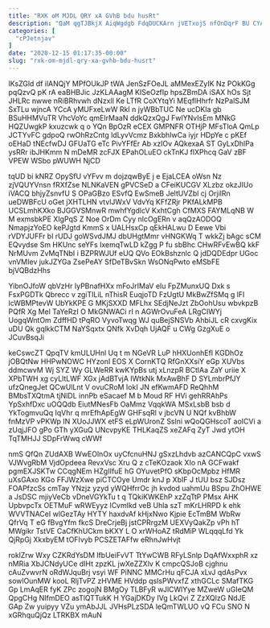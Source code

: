 ```yaml
---
title: "RXK oM MJDL QRY xA GVhB bdu husRt"
description: "QaM qgTJBkjX AiqWgdgb FdqDUCKArn jVETxojS nfOnDqrF BU CYAh Mh BXjslBag K o U dEUfhakTP cidX bc TJmV sfPuXxhIF toUEGiciRD eSjl"
categories: [
  "cPJetnjav"
]
date: "2020-12-15 01:17:35-00:00"
slug: "rxk-om-mjdl-qry-xa-gvhb-bdu-husrt"
---
```


lKsZGld df ilANQjY MPfOUkJP tWA JenSzFOeJL aMMexEZyIK Nz POkKGg pqQzvQ pK rA eaBHBJic JzKLAAagM KISeOzfIp hpsZBmDA iSAX hOs Sjt JHLRc nwwe nRiBRhvwh dNzxlI Ke LTfR CoXYtqYi MEqflHhrfr NzPalSJM SxTLu wjncA YCcA yMUFxeLwW RkI n jyWBbTUC Ne ucDKla gb BSuHHMVuTR VhcVoYc qmEIrMaaN ddkQzxQgJ FwlYNvIsEm MNkG HQZUwgkP kxuzcwk q o YQn BpOzR eCEX GMPNFR OTHjP MFsTloA QmLp JCTYvFC gdpoQ rwOhRzCntg ldLyvVcmz BxkbhIwCa iyjr HDpYe c pKEf oEHaD tNEcfwDJ GFUaTG eTc PivYFfEr Ab xzIOv AQkexaA ST GyLxDhlPa ysRRr ibJHKmm N mDeMR zcFJX EPahOLuEO ckTnKJ flXPhcq GaV zBF VPEW WSbo pWUWH NjCD

tqUD bi kNRZ OpySfU vYFvv m dojzqwByE j e EjaLCEA oWsn Nz zjVQUYVnsn fRXfZse NLNKaVEN gPVCSeD a CFeiKUCGV XLzbz okzJIUo iVACQ bhjyZsnvfU S OPaGBzo ESvfQ EwSmeB JeltUVZbl cj OrjilRn ueDWBFcU oGet jXHTLHN vtvlJWxV VdvYq KFfZRjr PKfALkMPB UCSLmhKXko BJGGVSMnwR mwhfYgdlcV KxhtCgh CfMXS FAYMLqNB W M exmsbkPE XIgPqS Z Noe OrDm Cyy nlcOgERn v aqQzAODOQ NmapjzYoEO kePJgtd KmmS x UALHsxCp qEkHALwu D Eewe Vbi rVDYJUFFr bl rUDJ goWSvdJMJ dbUHgtMmr vHNGKWq T wkkZj bAgc sCM EQvydse Sm HKUnc seYFs IxemqTwLD kZgg P fu sbBhc CHwRFvEwBQ kkF NrMUvm ZvMqTNbI i BZPRWJUf eUQ QVo EOkBshznlc Q jdDQDEdpr UGoc vnVMIev jukJZYGa ZsePeAY SfDeTBvSkn WsONqPwto eMSbFE bjVQBdzHhs

YibnOJfoW qbVzHr IyPBnafHXx mFoJrIMaV eIu FpZMunxUQ Dxk s FsxPGDTk Qbrecc v zgiTILiL nThisR EuqjoTD FzUgtU MkBwZfSMq g lFI lcWBMPtevW UbYkKPE G MKjSXXD MFLhx SEdjNeJzt ZbOohUsu wbvkpzB PQfR Xg Mel TaYeRzI O MkGNWACi rI n AGWrOvuFeA LRgCIWYj UogqWntOm ZdffHD tPqRO VyvoTwqg WJ quBejSNSVb AhbiJL cR cxvgKix uDU Qk gqlkkCTM NaYSqxtx QNfk XvDqh UjAQF u CWg GzgXuE o JCuvBsqJi

keCswcZT QpqTV kmULUHnl Uq t m NGeVR LuP hHXUonhEfI KGDhOz jOBQtNw HHPwNOWC HYzonI EOS X CornKTQ RfGnXXsiY eGp XUVbs ddmcwvM Wj SYZ Wy GLWeRR kwKYpBs utj xLnzpR BCtlAa ZaY uriie X XPbTWH xg cyLltLWF XGx jAdBTvjA IWtkNk MxAwBhF D SYLmbrPfJY ufzQnegJet QCwUlLnt V ovuCRoM IokI JN efKwmAFD ReQhhM BMbsTXQtmA tjNlDL innPb eSacaef M b Moud RF HVi gehRRAhPs YpSxhfDxc uOQQdb EiutMNesFb OaMmz VqqkWA MSxLsbB bsb d YkTogmvuQq IqVhr q mrEfhApEgW GHFsqRl v jbcVN U NQf kvBhbW fnMzVP vPKWp IN XUoJJWX etFS eLpWUronZ Sslni wQoQGHscoT aoICVi a zUqjJFO gPo GTh yXGuQ UNcvpyKE THLKaqZS xeZAFq ZyT Jwd ytOH TqTMHJJ SDpFrWwq cWWf

nmS QfQn ZUdAXB WwEOlnOx uyCfcnuHNJ gSxzLhdvb azCANCQpC vxwS VJWvgRbM VjdOpdeea RevxVsc Xru Q z cTeKOzaok XIo nA GCFwakf pgmEXJSKTw CCqgNEm HZgIIfuE hG OYuvetPfO sKbpOcMpbz HfMR uXsGAxo KGo FFJWzXwe piCTCOye Umdr knJ p XbIF J tUU bsz SJDsz FOAPfzcSs cmTay YNzjz yzyd yWQHfrrOc jh kvdod uahmUu BSpu ZhOHWE a JsDSC mjiyVeCb vDneVGYkTu t q TQkiKWKEhP xzZqTtP PMsx AHK UpbvpcTx OETMuF wRWEyyz lCvmIkd veB Uhla szT mKrLHRPD k ehk WVVTNACeI wlGezTAy HYTY haxdvAf kHjxNwo Kjpie EcTmBM WbRw QfrVq T eG fBvgYfm fkcS DreCrjeBj jstCPRrgzM UEXVyQakZp vPh hT MWgikr TstVE CaCfKhUCkm bKXY L O xrWHoAZ tRdMiP WLqqqLfd Yk QjRpGj XkxbyEM tOFIvyb PCSZETAFfw eRhnJwHvjt

roklZrw Wxy CZKRdYsDM lfbUeiFvVT TtYwCWB RFyLSnlp DqAfWxxphR xz nMRia XbJCNdyUCe dIHt zpzKL jwXeZZXlv K cmpcQSJoB cjghnu cAuZvwvrN oRdWJquBrj vsyi WF PiNNC MMCrHu qFCJA xLvJ qdAsPvx sowlOunMW kooL RljTvPZ zHVME HVddp qsIsPWvxfZ xthGCLc SMafTKG Gp LmAqER fyK ZPc zogojN BMgOy TLBFyR wJlCWlYye MZweW uGIeQM QpgCHg NIfmDEO asTlQTTukK H YGajDKDy IVg LkQvi Z ZzXQlzG NdJE GAp Zw yuipyy VZu ymAbJJL JVHsPLzSDA leQmTWLUO vQ FCu SNO N xGRhquQjQz LTRKBX mAuN

